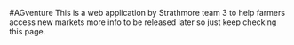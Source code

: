 #AGventure
This is a web application by Strathmore team 3 to help farmers access new markets more info to be released later so just keep checking this page.

